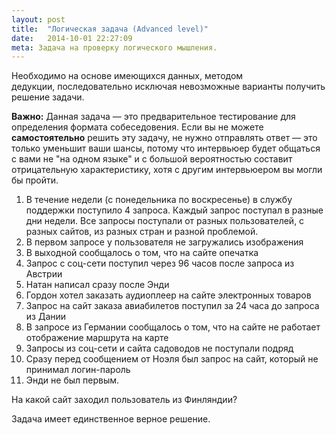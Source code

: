 ```yaml
---
layout: post
title:  "Логическая задача (Advanced level)"
date:   2014-10-01 22:27:09
meta: Задача на проверку логического мышления.
---
```


<p>Необходимо на основе имеющихся данных, методом дедукции,&nbsp;последовательно исключая невозможные варианты&nbsp;получить решение задачи.</p>

<strong>Важно:</strong>&nbsp;Данная задача — это предварительное тестирование для определения формата собеседовения. Если вы не можете <b>самостоятельно</b> решить эту задачу, не нужно отправлять ответ — это только уменьшит ваши шансы, потому что интервьюер будет общаться с вами не "на одном языке" и с большой вероятностью составит отрицательную характеристику, хотя с другим интервьюером вы могли бы пройти.

1. В течение недели (с понедельника по воскресенье) в службу поддержки поступило 4 запроса.
Каждый запрос поступал в разные дни недели.
Все запросы поступали от разных пользователей,
с разных сайтов, из разных стран и разной проблемой.
1. В первом запросе у пользователя не загружались изображения
1. В выходной сообщалось о том, что на сайте опечатка
1. Запрос с соц-сети поступил через 96 часов после запроса из Австрии
1. Натан написал сразу после Энди
1. Гордон хотел заказать аудиоплеер на сайте электронных товаров
1. Запрос на сайт заказа авиабилетов поступил за 24 часа до запроса из Дании
1. В запросе из Германии сообщалось о том, что на сайте не работает отображение маршрута на карте
1. Запросы из соц-сети и сайта садоводов не поступали подряд
1. Сразу перед сообщением от Ноэля был запрос на сайт, который не принимал логин-пароль
1. Энди не был первым.

На какой сайт заходил пользователь из Финляндии?

Задача имеет единственное верное решение.
